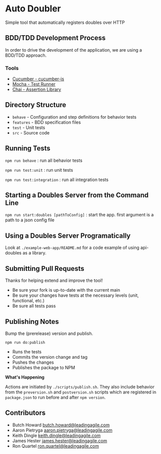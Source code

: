 # Auto Doubler

Simple tool that automatically registers doubles over HTTP

## BDD/TDD Development Process

In order to drive the development of the application, we are using a BDD/TDD approach.

### Tools
- [Cucumber - cucumber-js](https://cucumber.io/docs/installation/javascript/)
- [Mocha - Test Runner](https://mochajs.org/)
- [Chai - Assertion Library](https://www.chaijs.com/)


## Directory Structure
- `behave` - Configuration and step definitions for behavior tests
- `features` - BDD specification files
- `test` - Unit tests
- `src` - Source code


## Running Tests
`npm run behave`
: run all behavior tests

`npm run test:unit`
: run unit tests

`npm run test:integration`
: run all integration tests

## Starting a Doubles Server from the Command Line
`npm run start:doubles [pathToConfig]`
: start the app. first argument is a path to a json config file

## Using a Doubles Server Programatically
Look at `./example-web-app/README.md` for a code example of using api-doubles as a library.

## Submitting Pull Requests

Thanks for helping extend and improve the tool!

* Be sure your fork is up-to-date with the current main
* Be sure your changes have tests at the necessary levels (unit, functional, etc.)
* Be sure all tests pass

## Publishing Notes

Bump the (prerelease) version and publish.

```shell
npm run do:publish
```
* Runs the tests
* Commits the version change and tag
* Pushes the changes
* Publishes the package to NPM

**What's Happening**

Actions are initiated by `./scripts/publish.sh`. They also include behavior from the `preversion.sh` and `postversion.sh` scripts which are registered in `package.json` to run before and after `npm version`.

## Contributors

- Butch Howard <butch.howard@leadingagile.com>
- Aaron Pietryga <aaron.pietryga@leadingagile.com>
- Keith Dingle <keith.dingle@leadingagile.com>
- James Hester <james.hester@leadingagile.com>
- Ron Quartel <ron.quartel@leadingagile.com>
